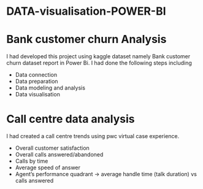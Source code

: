 # DATA-visualisation-POWER-BI

# Bank customer churn Analysis

I had developed this project using kaggle dataset namely Bank customer churn dataset report in Power Bi. I had done the following steps including
* Data connection
* Data preparation
* Data modeling and analysis
* Data visualisation
# Call centre data analysis
  I had created a call centre trends using pwc virtual case experience.
 * Overall customer satisfaction
 * Overall calls answered/abandoned
 * Calls by time
 * Average speed of answer
 *  Agent’s performance quadrant -> average handle time (talk duration) vs calls answered
